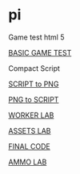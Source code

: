 pi
==

Game test html 5

[BASIC GAME TEST](http://lo-th.github.io/pi/index.html)

Compact Script

[SCRIPT to PNG](http://lo-th.github.io/pi/SCRIPTtoPNG.html)<br>

[PNG to SCRIPT](http://lo-th.github.io/pi/PNGtoSCRIPT.html)<br>

[WORKER LAB](http://lo-th.github.io/pi/PNGtoWORKER.html)<br>

[ASSETS LAB](http://lo-th.github.io/pi/test_assets.html)<br>

[FINAL CODE](http://lo-th.github.io/pi/source.html)<br>

[AMMO LAB](http://lo-th.github.io/pi/test_ammo.html)<br>
